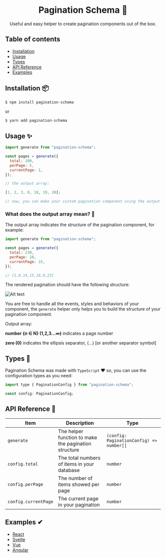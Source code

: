 <h1 align="center">Pagination Schema 📄</h1>

<p align="center">Useful and easy helper to create pagination components out of the box.</p>

## Table of contents

- [Installation](#instalation-)
- [Usage](#usage-)
- [Types](#types-)
- [API Reference](#api-refernce-)
- [Examples](#examples-)

## Installation 📦

```bash
$ npm install pagination-schema
```

or

```bash
$ yarn add pagination-schema
```

## Usage ✨

```javascript
import generate from "pagination-schema";

const pages = generate({
  total: 100,
  perPage: 5,
  currentPage: 1,
});

// the output array:

[1, 2, 3, 0, 18, 19, 20];

// now, you can make your custom pagination component using the output array
```

### What does the output array mean? 🤔

The output array indicates the structure of the pagination component, for example:

```javascript
import generate from "pagination-schema";

const pages = generate({
  total: 230,
  perPage: 10,
  currentPage: 15,
});

// [1,0,14,15,16,0,23]
```

The rendered pagination should have the following structure:

![Alt text](/.github/example.png)

You are free to handle all the events, styles and behaviors of your component, the `generate` helper only helps you to build the structure of your pagination component.

Output array:

**number {n ∈ N} (1,2,3...∞)** indicates a page number

**zero (0)** indicates the ellipsis separator, (...) [or another separator symbol]

## Types 🦺

Pagination Schema was made with `TypeScript` ❤️ so, you can use the configuration types as you need:

```javascript
import type { PaginationConfig } from "pagination-schema";

const config: PaginationConfig;
```

## API Reference 📃

| Item                 | Description                                          | Type                                     |
| -------------------- | ---------------------------------------------------- | ---------------------------------------- |
| `generate`           | The helper function to make the pagination structure | `(config: PaginationConfig) => number[]` |
| `config.total`       | The total numbers of items in your database          | `number`                                 |
| `config.perPage`     | The number of items showed per page                  | `number`                                 |
| `config.currentPage` | The current page in your pagination                  | `number`                                 |

## Examples ✔

- [React](https://stackblitz.com/edit/pagination-schema-react?file=src%2FPagination.js)
- [Svelte](https://stackblitz.com/edit/pagination-schema-svelte?file=src%2FPagination.svelte)
- [Vue](https://stackblitz.com/edit/pagination-schema-vue?file=src%2FPagination.vue)
- [Angular](https://stackblitz.com/edit/pagination-schema-angular?file=src%2Fpagination%2Fpagination.component.html)
